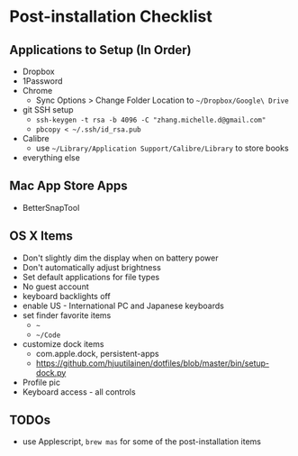 # Post-installation Checklist

## Applications to Setup (In Order)

* Dropbox
* 1Password
* Chrome
    * Sync Options > Change Folder Location to `~/Dropbox/Google\ Drive`
* git SSH setup
    * `ssh-keygen -t rsa -b 4096 -C "zhang.michelle.d@gmail.com"`
    * `pbcopy < ~/.ssh/id_rsa.pub`
* Calibre
    * use `~/Library/Application Support/Calibre/Library` to store books
* everything else

## Mac App Store Apps

* BetterSnapTool

## OS X Items

* Don't slightly dim the display when on battery power
* Don't automatically adjust brightness
* Set default applications for file types
* No guest account
* keyboard backlights off
* enable US - International PC and Japanese keyboards
* set finder favorite items
    * `~`
    * `~/Code`
* customize dock items
    * com.apple.dock, persistent-apps
    * https://github.com/hjuutilainen/dotfiles/blob/master/bin/setup-dock.py
* Profile pic
* Keyboard access - all controls

## TODOs

* use Applescript, `brew mas` for some of the post-installation items
